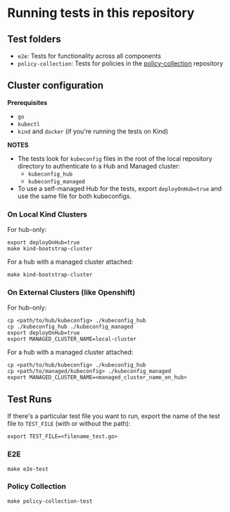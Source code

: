 # Running tests in this repository

## Test folders

 - `e2e`: Tests for functionality across all components
 - `policy-collection`: Tests for policies in the [policy-collection](https://github.com/open-cluster-management/policy-collection) repository

## Cluster configuration

**Prerequisites**
- `go`
- `kubectl`
- `kind` and `docker` (if you're running the tests on Kind)

**NOTES**
- The tests look for `kubeconfig` files in the root of the local repository directory to authenticate to a Hub and Managed cluster:
  - `kubeconfig_hub`
  - `kubeconfig_managed`
- To use a self-managed Hub for the tests, export `deployOnHub=true` and use the same file for both kubeconfigs.

### On Local Kind Clusters

For hub-only:
```shell
export deployOnHub=true
make kind-bootstrap-cluster
```

For a hub with a managed cluster attached:
```shell
make kind-bootstrap-cluster
```

### On External Clusters (like Openshift)

For hub-only:
```shell
cp <path/to/hub/kubeconfig> ./kubeconfig_hub
cp ./kubeconfig_hub ./kubeconfig_managed
export deployOnHub=true
export MANAGED_CLUSTER_NAME=local-cluster
```

For a hub with a managed cluster attached:
```shell
cp <path/to/hub/kubeconfig> ./kubeconfig_hub
cp <path/to/managed/kubeconfig> ./kubeconfig_managed
export MANAGED_CLUSTER_NAME=<managed_cluster_name_on_hub>
```

## Test Runs

If there's a particular test file you want to run, export the name of the test file to `TEST_FILE` (with or without the path):
```shell
export TEST_FILE=<filename_test.go>
```

### E2E

```shell
make e2e-test
```

### Policy Collection

```shell
make policy-collection-test
```
